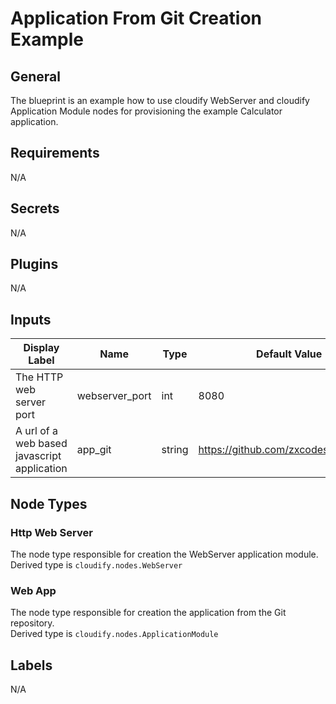 # Application From Git Creation Example

## General

The blueprint is an example how to use cloudify WebServer and cloudify Application Module nodes for provisioning the example Calculator application. 

## Requirements

N/A 

## Secrets

N/A

## Plugins

N/A

## Inputs

| Display Label                               | Name                | Type   | Default Value                         |
| ------------------------------------------- | ------------------- | ------ | ------------------------------------- |
| The HTTP web server port                    | webserver_port      | int    | 8080                                  |
| A url of a web based javascript application | app_git             | string | https://github.com/zxcodes/Calculator |

## Node Types

### Http Web Server
The node type responsible for creation the WebServer application module.\
Derived type is `cloudify.nodes.WebServer`

### Web App
The node type responsible for creation the application from the Git repository.\
Derived type is `cloudify.nodes.ApplicationModule`

## Labels

N/A